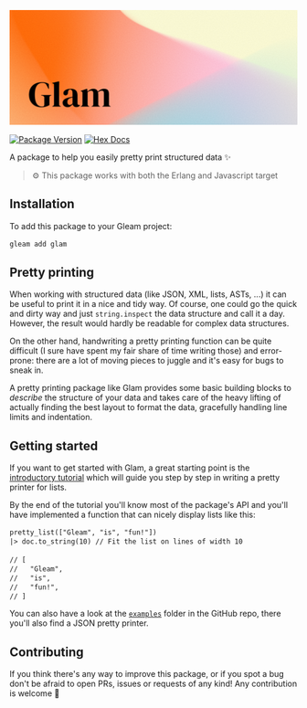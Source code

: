 ![Glam](https://github.com/giacomocavalieri/glam/blob/main/resources/glam_banner.png?raw=true)

[![Package Version](https://img.shields.io/hexpm/v/glam?color=92DCE5)](https://hex.pm/packages/glam)
[![Hex Docs](https://img.shields.io/badge/hex-docs-ffaff3?color=FCC0D2)](https://hexdocs.pm/glam/)

A package to help you easily pretty print structured data ✨

> ⚙️ This package works with both the Erlang and Javascript target

## Installation

To add this package to your Gleam project:

```sh
gleam add glam
```

## Pretty printing

When working with structured data (like JSON, XML, lists, ASTs, ...) it can
be useful to print it in a nice and tidy way.
Of course, one could go the quick and dirty way and just `string.inspect`
the data structure and call it a day.
However, the result would hardly be readable for complex data structures.

On the other hand, handwriting a pretty printing function can be quite
difficult (I sure have spent my fair share of time writing those) and
error-prone: there are a lot of moving pieces to juggle and it's easy for bugs
to sneak in.

A pretty printing package like Glam provides some basic building blocks to
_describe_ the structure of your data and takes care of the heavy lifting of
actually finding the best layout to format the data, gracefully handling line
limits and indentation.

## Getting started

If you want to get started with Glam, a great starting point is the
[introductory tutorial](https://hexdocs.pm/glam/01_gleam_lists.html) which will
guide you step by step in writing a pretty printer for lists.

By the end of the tutorial you'll know most of the package's API and you'll have
implemented a function that can nicely display lists like this:

```gleam
pretty_list(["Gleam", "is", "fun!"])
|> doc.to_string(10) // Fit the list on lines of width 10

// [
//   "Gleam",
//   "is",   
//   "fun!",   
// ]
```

You can also have a look at the
[`examples`](https://github.com/giacomocavalieri/glam/tree/main/src/examples)
folder in the GitHub repo, there you'll also find a JSON pretty printer.

## Contributing

If you think there's any way to improve this package, or if you spot a bug
don't be afraid to open PRs, issues or requests of any kind!
Any contribution is welcome 💜
